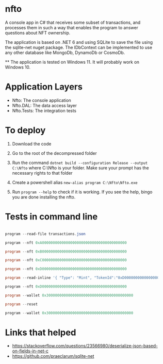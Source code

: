 # nfto
A console app in C# that receives some subset of transactions, and processes them in such a way that enables the program
to answer questions about NFT ownership.

The application is based on .NET 6 and using SQLite to save the file using the sqlite-net nuget package.
The IDbContext can be implemented to use any other database like MongoDb, DynamoDb or CosmoDb.

** The application is tested on Windows 11. It will probably work on Windows 10.

# Application Layers
- Nfto: The console application
- Nfto.DAL: The data access layer
- Nfto.Tests: The integration tests

# To deploy

1. Download the code

2. Go to the root of the decompressed folder

3. Run the command `dotnet build --configuration Release --output C:\Nfto` where C:\Nfto is your folder. Make sure your prompt has the necessary rights to that folder

4. Create a powershell alias `new-alias program C:\Nfto\Nfto.exe`

5. Run `program --help` to check if it is working. If you see the help, bingo you are done installing the nfto.


# Tests in command line

```powershell

program --read-file transactions.json

program --nft 0xA000000000000000000000000000000000000000

program --nft 0xB000000000000000000000000000000000000000

program --nft 0xC000000000000000000000000000000000000000

program --nft 0xD000000000000000000000000000000000000000

program --read-inline '{ "Type": "Mint", "TokenId":"0xD000000000000000000000000000000000000000", "Address":"0x1000000000000000000000000000000000000000"}'

program --nft 0xD000000000000000000000000000000000000000

program --wallet 0x3000000000000000000000000000000000000000

program --reset

program --wallet 0x3000000000000000000000000000000000000000

```


# Links that helped

- https://stackoverflow.com/questions/23566980/deserialize-json-based-on-fields-in-net-c
- https://github.com/praeclarum/sqlite-net